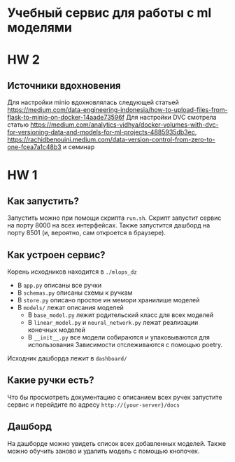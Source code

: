 # Учебный сервис для работы с ml моделями

# HW 2

## Источники вдохновения
Для настройки minio вдохновлялась следующей статьей https://medium.com/data-engineering-indonesia/how-to-upload-files-from-flask-to-minio-on-docker-14aade73596f
Для настройки DVC смотрела статью https://medium.com/analytics-vidhya/docker-volumes-with-dvc-for-versioning-data-and-models-for-ml-projects-4885935db3ec, https://rachidbenouini.medium.com/data-version-control-from-zero-to-one-fcea7a1c48b3 и семинар

# HW 1

## Как запустить?
Запустить можно при помощи скрипта `run.sh`. Скрипт запустит сервис на порту 8000 на всех интерфейсах. Также запустится дашборд на порту 8501 (и, вероятно, сам откроется в браузере).

## Как устроен сервис?
Корень исходников находится в `./mlops_dz`
- В `app.py` описаны все ручки
- В `schemas.py` описаны схемы к ручкам
- В `store.py` описано простое ин мемори хранилише моделей
- В `models/` лежат описания моделей
  - В `base_model.py` лежит родительский класс для всех моделей
  - В `linear_model.py` и `neural_network.py` лежат реализации конечных моделей
  - В `__init__.py` все модели собираются и упаковываются для использования
Зависимости отслеживаются с помощью poetry.

Исходник дашборда лежит в `dashboard/`

## Какие ручки есть?
Что бы просмотреть документацию с описанием всех ручек запустите сервис и перейдите по адресу `http://{your-server}/docs`

## Дашборд
На дашборде можно увидеть список всех добавленных моделей. Также можно обучить заново и удалить модель с помощью кнопочек.
